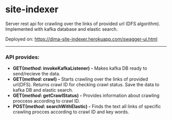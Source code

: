 # site-indexer
Server rest api for crawling over the links of provided url (DFS algorithm). Implemented with kafka database and elastic search.

Deployed on: https://dima-site-indexer.herokuapp.com/swagger-ui.html

----------------
###  API provides:
* **GET(_method_: invokeKafkaListener) -** Makes kafka DB ready to send/recieve the data.
* **GET(_method_: crawl) -** Starts crawling over the links of provided url(DFS). Returns crawl ID for checking crawl status. Save the data to kafka DB and elastic search.
* **GET(_method_: getCrawlStatus) -** Provides information about crawling proccess according to crawl ID.
* **POST(_method_: searchWithElastic) -** Finds the text all links of specific crawling procces according to crawl ID and key words.
